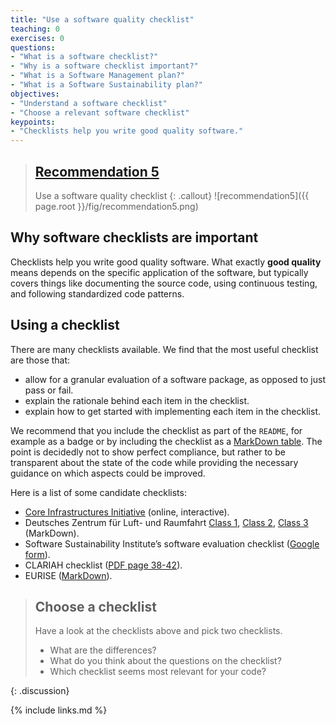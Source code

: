```yaml
---
title: "Use a software quality checklist"
teaching: 0
exercises: 0
questions:
- "What is a software checklist?"
- "Why is a software checklist important?"
- "What is a Software Management plan?"
- "What is a Software Sustainability plan?"
objectives:
- "Understand a software checklist"
- "Choose a relevant software checklist"
keypoints:
- "Checklists help you write good quality software."
---
```


> ## [Recommendation 5](https://fair-software.eu/recommendations/checklist)
>
> Use a software quality checklist
{: .callout}
![recommendation5]({{ page.root }}/fig/recommendation5.png)

## Why software checklists are important

Checklists help you write good quality software. What exactly
**good quality** means depends on the specific application of the software,
but typically covers things like documenting the source code,
using continuous testing, and following standardized code patterns.

## Using a checklist

There are many checklists available. We find that the most useful checklist are those that:

- allow for a granular evaluation of a software package, as opposed to just pass or fail.
- explain the rationale behind each item in the checklist.
- explain how to get started with implementing each item in the checklist.

We recommend that you include the checklist as part of the ``README``, for example as
a badge or by including the checklist as a
[MarkDown table](https://github.com/adam-p/markdown-here/wiki/Markdown-Cheatsheet#tables).
The point is decidedly not to show perfect compliance, but rather to be transparent about
the state of the code while providing the necessary guidance on which aspects could be improved.

Here is a list of some candidate checklists:

- [Core Infrastructures Initiative](https://bestpractices.coreinfrastructure.org/en) (online, interactive).
- Deutsches Zentrum für Luft- und Raumfahrt
[Class 1](https://rse.dlr.de/download/checklist_applicationclass_1-markdown_v1.0.md),
[Class 2](https://rse.dlr.de/download/checklist_applicationclass_2-markdown_v1.0.md),
[Class 3](https://rse.dlr.de/download/checklist_applicationclass_3-markdown_v1.0.md) (MarkDown).
- Software Sustainability Institute’s software evaluation checklist ([Google form](https://docs.google.com/forms/d/e/1FAIpQLSf0ccsVdN-nXJCHLluJ-hANZlp8rDKgprJa0oTYiLZSDxh3DA/viewform)).
- CLARIAH checklist ([PDF page 38-42](https://github.com/CLARIAH/software-quality-guidelines/blob/v1.0/softwareguidelines.pdf)).
- EURISE ([MarkDown](https://github.com/eurise-network/technical-reference/blob/v0.1/quality/software-checklist.rst)).

> ## Choose a checklist
>
> Have a look at the checklists above and pick two checklists.
>
> - What are the differences?
> - What do you think about the questions on the checklist?
> - Which checklist seems most relevant for your code?
>
{: .discussion}

{% include links.md %}
